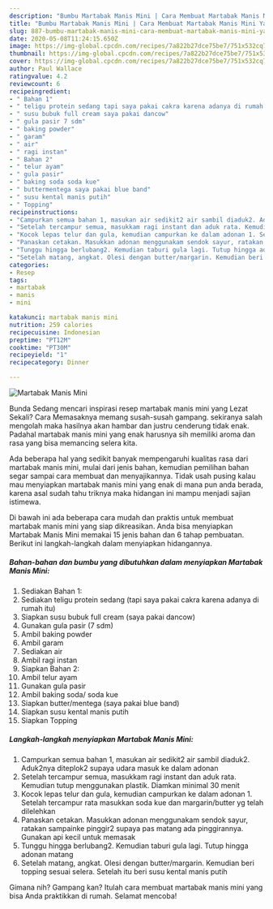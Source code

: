 ```yaml
---
description: "Bumbu Martabak Manis Mini | Cara Membuat Martabak Manis Mini Yang Bikin Ngiler"
title: "Bumbu Martabak Manis Mini | Cara Membuat Martabak Manis Mini Yang Bikin Ngiler"
slug: 887-bumbu-martabak-manis-mini-cara-membuat-martabak-manis-mini-yang-bikin-ngiler
date: 2020-05-08T11:24:15.650Z
image: https://img-global.cpcdn.com/recipes/7a822b27dce75be7/751x532cq70/martabak-manis-mini-foto-resep-utama.jpg
thumbnail: https://img-global.cpcdn.com/recipes/7a822b27dce75be7/751x532cq70/martabak-manis-mini-foto-resep-utama.jpg
cover: https://img-global.cpcdn.com/recipes/7a822b27dce75be7/751x532cq70/martabak-manis-mini-foto-resep-utama.jpg
author: Paul Wallace
ratingvalue: 4.2
reviewcount: 6
recipeingredient:
- " Bahan 1"
- " teligu protein sedang tapi saya pakai cakra karena adanya di rumah itu"
- " susu bubuk full cream saya pakai dancow"
- " gula pasir 7 sdm"
- " baking powder"
- " garam"
- " air"
- " ragi instan"
- " Bahan 2"
- " telur ayam"
- " gula pasir"
- " baking soda soda kue"
- " buttermentega saya pakai blue band"
- " susu kental manis putih"
- " Topping"
recipeinstructions:
- "Campurkan semua bahan 1, masukan air sedikit2 air sambil diaduk2. Aduk2nya diteplok2 supaya udara masuk ke dalam adonan"
- "Setelah tercampur semua, masukkam ragi instant dan aduk rata. Kemudian tutup menggunakan plastik. Diamkan minimal 30 menit"
- "Kocok lepas telur dan gula, kemudian campurkan ke dalam adonan 1. Setelah tercampur rata masukkan soda kue dan margarin/butter yg telah dilelehkan"
- "Panaskan cetakan. Masukkan adonan menggunakam sendok sayur, ratakan sampainke pinggir2 supaya pas matang ada pinggirannya. Gunakan api kecil untuk memasak"
- "Tunggu hingga berlubang2. Kemudian taburi gula lagi. Tutup hingga adonan matang"
- "Setelah matang, angkat. Olesi dengan butter/margarin. Kemudian beri topping sesuai selera. Setelah itu beri susu kental manis putih"
categories:
- Resep
tags:
- martabak
- manis
- mini

katakunci: martabak manis mini 
nutrition: 259 calories
recipecuisine: Indonesian
preptime: "PT12M"
cooktime: "PT30M"
recipeyield: "1"
recipecategory: Dinner

---
```



![Martabak Manis Mini](https://img-global.cpcdn.com/recipes/7a822b27dce75be7/751x532cq70/martabak-manis-mini-foto-resep-utama.jpg)

Bunda Sedang mencari inspirasi resep martabak manis mini yang Lezat Sekali? Cara Memasaknya memang susah-susah gampang. sekiranya salah mengolah maka hasilnya akan hambar dan justru cenderung tidak enak. Padahal martabak manis mini yang enak harusnya sih memiliki aroma dan rasa yang bisa memancing selera kita.



Ada beberapa hal yang sedikit banyak mempengaruhi kualitas rasa dari martabak manis mini, mulai dari jenis bahan, kemudian pemilihan bahan segar sampai cara membuat dan menyajikannya. Tidak usah pusing kalau mau menyiapkan martabak manis mini yang enak di mana pun anda berada, karena asal sudah tahu triknya maka hidangan ini mampu menjadi sajian istimewa.


Di bawah ini ada beberapa cara mudah dan praktis untuk membuat martabak manis mini yang siap dikreasikan. Anda bisa menyiapkan Martabak Manis Mini memakai 15 jenis bahan dan 6 tahap pembuatan. Berikut ini langkah-langkah dalam menyiapkan hidangannya.

<!--inarticleads1-->

##### Bahan-bahan dan bumbu yang dibutuhkan dalam menyiapkan Martabak Manis Mini:

1. Sediakan  Bahan 1:
1. Sediakan  teligu protein sedang (tapi saya pakai cakra karena adanya di rumah itu)
1. Siapkan  susu bubuk full cream (saya pakai dancow)
1. Gunakan  gula pasir (7 sdm)
1. Ambil  baking powder
1. Ambil  garam
1. Sediakan  air
1. Ambil  ragi instan
1. Siapkan  Bahan 2:
1. Ambil  telur ayam
1. Gunakan  gula pasir
1. Ambil  baking soda/ soda kue
1. Siapkan  butter/mentega (saya pakai blue band)
1. Siapkan  susu kental manis putih
1. Siapkan  Topping




<!--inarticleads2-->

##### Langkah-langkah menyiapkan Martabak Manis Mini:

1. Campurkan semua bahan 1, masukan air sedikit2 air sambil diaduk2. Aduk2nya diteplok2 supaya udara masuk ke dalam adonan
1. Setelah tercampur semua, masukkam ragi instant dan aduk rata. Kemudian tutup menggunakan plastik. Diamkan minimal 30 menit
1. Kocok lepas telur dan gula, kemudian campurkan ke dalam adonan 1. Setelah tercampur rata masukkan soda kue dan margarin/butter yg telah dilelehkan
1. Panaskan cetakan. Masukkan adonan menggunakam sendok sayur, ratakan sampainke pinggir2 supaya pas matang ada pinggirannya. Gunakan api kecil untuk memasak
1. Tunggu hingga berlubang2. Kemudian taburi gula lagi. Tutup hingga adonan matang
1. Setelah matang, angkat. Olesi dengan butter/margarin. Kemudian beri topping sesuai selera. Setelah itu beri susu kental manis putih




Gimana nih? Gampang kan? Itulah cara membuat martabak manis mini yang bisa Anda praktikkan di rumah. Selamat mencoba!
